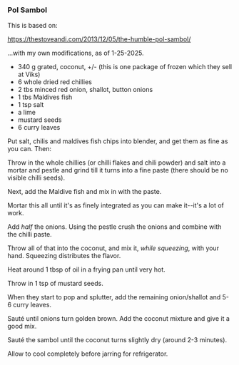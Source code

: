 ### Pol Sambol ###

This is based on:

https://thestoveandi.com/2013/12/05/the-humble-pol-sambol/

...with my own modifications, as of 1-25-2025.


- 340 g grated, coconut, +/- (this is one package of frozen which they sell at Viks)
- 6 whole dried red chillies
- 2 tbs minced red onion, shallot, button onions
- 1 tbs Maldives fish
- 1 tsp salt
- a lime
- mustard seeds
- 6 curry leaves


Put salt, chilis and maldives fish chips into blender, and get them as fine as you can. Then:

Throw in the whole chillies (or chilli flakes and chili powder) and salt into a mortar and pestle and grind till it turns into a fine paste (there should be no visible chilli seeds).

Next, add the Maldive fish and mix in with the paste.

Mortar this all until it's as finely integrated as you can make it--it's a lot of work.

Add _half_ the onions. Using the pestle crush the onions and combine with the chilli paste. 

Throw all of that into the coconut, and mix it, _while squeezing_, with your hand. Squeezing distributes the flavor.

Heat around 1 tbsp of oil in a frying pan until very hot. 

Throw in 1 tsp of mustard seeds. 

When they start to pop and splutter, add the remaining onion/shallot and 5-6 curry leaves. 

Sauté until onions turn golden brown. Add the coconut mixture and give it a good mix. 

Sauté the sambol until the coconut turns slightly dry (around 2-3 minutes). 

Allow to cool completely before jarring for refrigerator.
